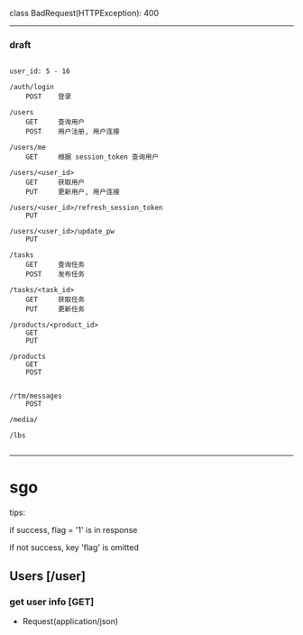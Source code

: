 
class BadRequest(HTTPException): 400


- - -
### draft
```

user_id: 5 - 16

/auth/login
    POST    登录

/users
    GET     查询用户
    POST    用户注册, 用户连接
    
/users/me
    GET     根据 session_token 查询用户
    
/users/<user_id>
    GET     获取用户
    PUT     更新用户, 用户连接
    
/users/<user_id>/refresh_session_token
    PUT
    
/users/<user_id>/update_pw
    PUT

/tasks
    GET     查询任务
    POST    发布任务

/tasks/<task_id>
    GET     获取任务
    PUT     更新任务

/products/<product_id>
    GET
    PUT
    
/products
    GET
    POST


/rtm/messages
    POST

/media/
    
/lbs


```
- - -
# sgo

tips:

if success, flag = '1' is in response

if not success, key 'flag' is omitted

## Users [/user]

### get user info [GET]

+ Request(application/json)
        